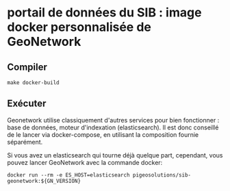 # portail de données du SIB : image docker personnalisée de GeoNetwork

## Compiler
`make docker-build`

## Exécuter
Geonetwork utilise classiquement d'autres services pour bien fonctionner : base de données, moteur d'indexation (elasticsearch).
Il est donc conseillé de le lancer via docker-compose, en utilisant la composition fournie séparément.

Si vous avez un elasticsearch qui tourne déjà quelque part, cependant, vous pouvez lancer GeoNetwork avec la commande docker:
```
docker run --rm -e ES_HOST=elasticsearch pigeosolutions/sib-geonetwork:${GN_VERSION}
```
